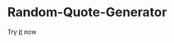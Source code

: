 <h1 font-size='25px'>Random-Quote-Generator</h1>

<p>Try <a href="https://lightp1xel.github.io/Random-Quote-Generator/">it</a> now</p>
